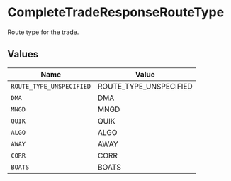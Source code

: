 # CompleteTradeResponseRouteType

Route type for the trade.


## Values

| Name                     | Value                    |
| ------------------------ | ------------------------ |
| `ROUTE_TYPE_UNSPECIFIED` | ROUTE_TYPE_UNSPECIFIED   |
| `DMA`                    | DMA                      |
| `MNGD`                   | MNGD                     |
| `QUIK`                   | QUIK                     |
| `ALGO`                   | ALGO                     |
| `AWAY`                   | AWAY                     |
| `CORR`                   | CORR                     |
| `BOATS`                  | BOATS                    |